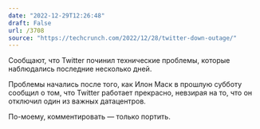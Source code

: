 ```yaml
---
date: "2022-12-29T12:26:48"
draft: False
url: /3708
source: "https://techcrunch.com/2022/12/28/twitter-down-outage/"
---
```


Сообщают, что Twitter починил технические проблемы, которые наблюдались последние несколько дней. 

Проблемы начались после того, как Илон Маск в прошлую субботу сообщил о том, что Twitter работает прекрасно, невзирая на то, что он отключил один из важных датацентров. 

По-моему, комментировать — только портить.
